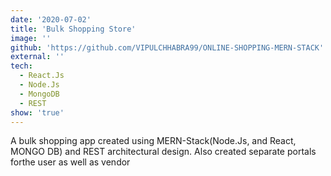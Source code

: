```yaml
---
date: '2020-07-02'
title: 'Bulk Shopping Store'
image: ''
github: 'https://github.com/VIPULCHHABRA99/ONLINE-SHOPPING-MERN-STACK'
external: ''
tech:
  - React.Js
  - Node.Js
  - MongoDB
  - REST
show: 'true'
---
```


A bulk shopping app created using MERN-Stack(Node.Js, and React, MONGO DB) and REST architectural design. Also created separate portals forthe user as well as vendor